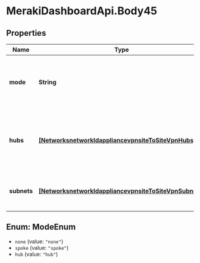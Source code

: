 # MerakiDashboardApi.Body45

## Properties
Name | Type | Description | Notes
------------ | ------------- | ------------- | -------------
**mode** | **String** | The site-to-site VPN mode. Can be one of &#x27;none&#x27;, &#x27;spoke&#x27; or &#x27;hub&#x27; | 
**hubs** | [**[NetworksnetworkIdappliancevpnsiteToSiteVpnHubs]**](NetworksnetworkIdappliancevpnsiteToSiteVpnHubs.md) | The list of VPN hubs, in order of preference. In spoke mode, at least 1 hub is required. | [optional] 
**subnets** | [**[NetworksnetworkIdappliancevpnsiteToSiteVpnSubnets]**](NetworksnetworkIdappliancevpnsiteToSiteVpnSubnets.md) | The list of subnets and their VPN presence. | [optional] 

<a name="ModeEnum"></a>
## Enum: ModeEnum

* `none` (value: `"none"`)
* `spoke` (value: `"spoke"`)
* `hub` (value: `"hub"`)


